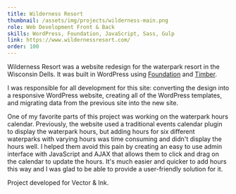 ```yaml
---
title: Wilderness Resort
thumbnail: /assets/img/projects/wilderness-main.png
role: Web Development Front & Back
skills: WordPress, Foundation, JavaScript, Sass, Gulp
link: https://www.wildernessresort.com/
order: 100
---
```


Wilderness Resort was a website redesign for the waterpark resort in the Wisconsin Dells. It was built in WordPress using [Foundation](https://foundation.zurb.com/) and [Timber](https://www.upstatement.com/timber/). 

I was responsible for all development for this site: converting the design into a responsive WordPress website, creating all of the WordPress templates, and migrating data from the previous site into the new site.

One of my favorite parts of this project was working on the waterpark hours calendar. Previously, the website used a traditional events calendar plugin to display the waterpark hours, but adding hours for six different waterparks with varying hours was time consuming and didn't display the hours well. I helped them avoid this pain by creating an easy to use admin interface with JavaScript and AJAX that allows them to click and drag on the calendar to update the hours. It's much easier and quicker to add hours this way and I was glad to be able to provide a user-friendly solution for it.

Project developed for Vector & Ink.
